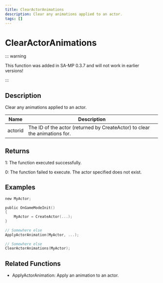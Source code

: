 ```yaml
---
title: ClearActorAnimations
description: Clear any animations applied to an actor.
tags: []
---
```


# ClearActorAnimations

::: warning

This function was added in SA-MP 0.3.7 and will not work in earlier versions!

:::

## Description

Clear any animations applied to an actor.

| Name    | Description                                                                |
| ------- | -------------------------------------------------------------------------- |
| actorid | The ID of the actor (returned by CreateActor) to clear the animations for. |

## Returns

1: The function executed successfully.

0: The function failed to execute. The actor specified does not exist.

## Examples

```c
new MyActor;
 
public OnGameModeInit()
{
    MyActor = CreateActor(...);
}
 
// Somewhere else
ApplyActorAnimation(MyActor, ...);
 
// Somewhere else
ClearActorAnimations(MyActor);
```

## Related Functions

- ApplyActorAnimation: Apply an animation to an actor.
